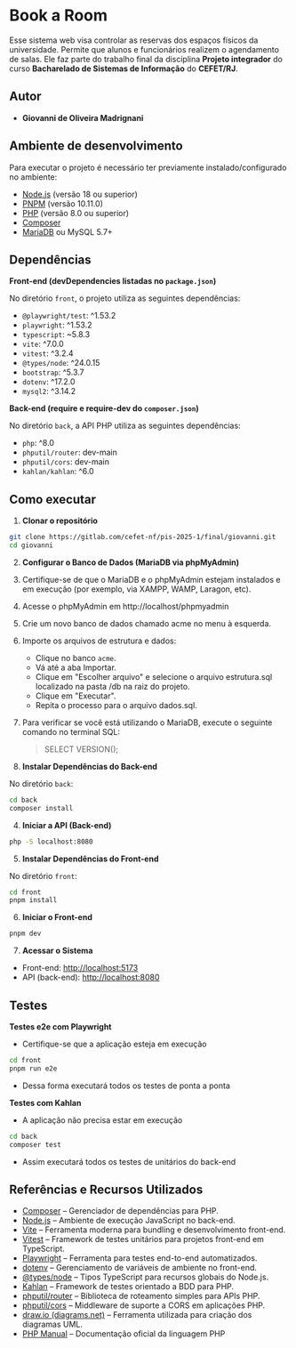 # Book a Room

Esse sistema web visa controlar as reservas dos espaços físicos da universidade. Permite que alunos e funcionários realizem o agendamento de salas. Ele faz parte do trabalho final da disciplina **Projeto integrador** do curso **Bacharelado de Sistemas de Informação** do **CEFET/RJ**.

## Autor

- **Giovanni de Oliveira Madrignani** 

## Ambiente de desenvolvimento

Para executar o projeto é necessário ter previamente instalado/configurado no ambiente: 

- [Node.js](https://nodejs.org/) (versão 18 ou superior)
- [PNPM](https://pnpm.io/) (versão 10.11.0)
- [PHP](https://www.php.net/) (versão 8.0 ou superior)
- [Composer](https://getcomposer.org/)
- [MariaDB](https://mariadb.org/) ou MySQL 5.7+

## Dependências

**Front-end (devDependencies listadas no `package.json`)**

No diretório `front`, o projeto utiliza as seguintes dependências:

- `@playwright/test`: ^1.53.2
- `playwright`: ^1.53.2
- `typescript`: ~5.8.3
- `vite`: ^7.0.0
- `vitest`: ^3.2.4
- `@types/node`: ^24.0.15
- `bootstrap`: ^5.3.7
- `dotenv`: ^17.2.0
- `mysql2`: ^3.14.2

**Back-end (require e require-dev do `composer.json`)**

No diretório `back`, a API PHP utiliza as seguintes dependências:

- `php`: ^8.0
- `phputil/router`: dev-main
- `phputil/cors`: dev-main
- `kahlan/kahlan`: ^6.0

## Como executar

1. **Clonar o repositório**

```bash
git clone https://gitlab.com/cefet-nf/pis-2025-1/final/giovanni.git
cd giovanni
```

2. **Configurar o Banco de Dados (MariaDB via phpMyAdmin)**

1. Certifique-se de que o MariaDB e o phpMyAdmin estejam instalados e em execução (por exemplo, via XAMPP, WAMP, Laragon, etc).
2. Acesse o phpMyAdmin em http://localhost/phpmyadmin
3. Crie um novo banco de dados chamado acme no menu à esquerda.
4. Importe os arquivos de estrutura e dados:
    - Clique no banco `acme`.
    - Vá até a aba Importar.
    - Clique em "Escolher arquivo" e selecione o arquivo estrutura.sql localizado na pasta /db na raiz do projeto.
    - Clique em "Executar".
    - Repita o processo para o arquivo dados.sql.
5. Para verificar se você está utilizando o MariaDB, execute o seguinte comando no terminal SQL: 
    > SELECT VERSION();

3. **Instalar Dependências do Back-end**

No diretório `back`:

```bash
cd back
composer install
```

4. **Iniciar a API (Back-end)**

```bash
php -S localhost:8080 
```

5. **Instalar Dependências do Front-end**

No diretório `front`:

```bash
cd front
pnpm install
```

6. **Iniciar o Front-end**

```bash
pnpm dev
```

7. **Acessar o Sistema**

* Front-end: [http://localhost:5173](http://localhost:5173)
* API (back-end): [http://localhost:8080](http://localhost:8080)

## Testes

**Testes e2e com Playwright**
- Certifique-se que a aplicação esteja em execução

```bash
cd front
pnpm run e2e 
```
- Dessa forma executará todos os testes de ponta a ponta

**Testes com Kahlan**
- A aplicação não precisa estar em execução

```bash
cd back
composer test
```
- Assim executará todos os testes de unitários do back-end

## Referências e Recursos Utilizados

- [Composer](https://getcomposer.org/) – Gerenciador de dependências para PHP.
- [Node.js](https://nodejs.org/) – Ambiente de execução JavaScript no back-end.
- [Vite](https://vitejs.dev/) – Ferramenta moderna para bundling e desenvolvimento front-end.
- [Vitest](https://vitest.dev/) – Framework de testes unitários para projetos front-end em TypeScript.
- [Playwright](https://playwright.dev/) – Ferramenta para testes end-to-end automatizados.
- [dotenv](https://github.com/motdotla/dotenv) – Gerenciamento de variáveis de ambiente no front-end.
- [@types/node](https://www.npmjs.com/package/@types/node) – Tipos TypeScript para recursos globais do Node.js.
- [Kahlan](https://kahlan.github.io/) – Framework de testes orientado a BDD para PHP.
- [phputil/router](https://github.com/thiagodp/router) – Biblioteca de roteamento simples para APIs PHP.
- [phputil/cors](https://github.com/phputil/cors) – Middleware de suporte a CORS em aplicações PHP.
- [draw.io (diagrams.net)](https://app.diagrams.net/) – Ferramenta utilizada para criação dos diagramas UML.
- [PHP Manual](https://www.php.net/manual/en/index.php) – Documentação oficial da linguagem PHP


